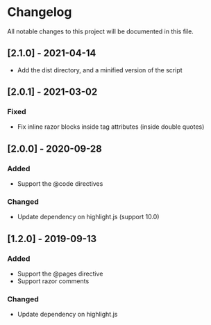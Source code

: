 ﻿# Changelog
All notable changes to this project will be documented in this file.

## [2.1.0] - 2021-04-14
- Add the dist directory, and a minified version of the script

## [2.0.1] - 2021-03-02
### Fixed
- Fix inline razor blocks inside tag attributes (inside double quotes)

## [2.0.0] - 2020-09-28
### Added
- Support the @code directives
### Changed
- Update dependency on highlight.js (support 10.0)

## [1.2.0] - 2019-09-13
### Added
- Support the @pages directive
- Support razor comments

### Changed
- Update dependency on highlight.js